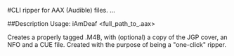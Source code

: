 #CLI ripper for AAX (Audible) files.
...

##Description
Usage: iAmDeaf <full_path_to_.aax>

Creates a properly tagged .M4B, with (optional) a copy of the JGP cover, an NFO and a CUE file.
Created with the purpose of being a "one-click" ripper.

